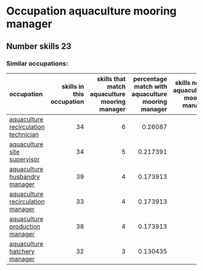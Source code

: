 # Occupation aquaculture mooring manager
## Number skills 23
### Similar occupations:
| occupation                                                                      |   skills in this occupation |   skills that match aquaculture mooring manager |   percentage match with aquaculture mooring manager |   skills not in aquaculture mooring manager |
|:--------------------------------------------------------------------------------|----------------------------:|------------------------------------------------:|----------------------------------------------------:|--------------------------------------------:|
| [aquaculture recirculation technician](aquaculture_recirculation_technician.md) |                          34 |                                               6 |                                            0.26087  |                                          28 |
| [aquaculture site supervisor](aquaculture_site_supervisor.md)                   |                          34 |                                               5 |                                            0.217391 |                                          29 |
| [aquaculture husbandry manager](aquaculture_husbandry_manager.md)               |                          39 |                                               4 |                                            0.173913 |                                          35 |
| [aquaculture recirculation manager](aquaculture_recirculation_manager.md)       |                          33 |                                               4 |                                            0.173913 |                                          29 |
| [aquaculture production manager](aquaculture_production_manager.md)             |                          38 |                                               4 |                                            0.173913 |                                          34 |
| [aquaculture hatchery manager](aquaculture_hatchery_manager.md)                 |                          32 |                                               3 |                                            0.130435 |                                          29 |
